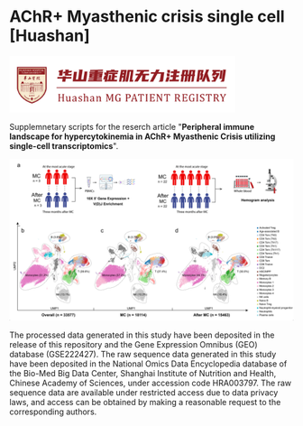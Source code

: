 # AChR+ Myasthenic crisis single cell [Huashan]

<img src="https://github.com/Hirriririir/Myasthenic-Crisis-Single-Cell/blob/main/tag.png" width="400px">

Supplemnetary scripts for the reserch article "**Peripheral immune landscape for hypercytokinemia in AChR+ Myasthenic Crisis utilizing single-cell transcriptomics**".

<img src="https://github.com/Hirriririir/Myasthenic-Crisis-Single-Cell/blob/main/flowchart.png" width="800px">


The processed data generated in this study have been deposited in the release of this repository and the Gene Expression Omnibus (GEO) database (GSE222427). The raw sequence data generated in this study have been deposited in the National Omics Data Encyclopedia database of the Bio-Med Big Data Center, Shanghai Institute of Nutrition and Health, Chinese Academy of Sciences, under accession code HRA003797. The raw sequence data are available under restricted access due to data privacy laws, and access can be obtained by making a reasonable request to the corresponding authors.


